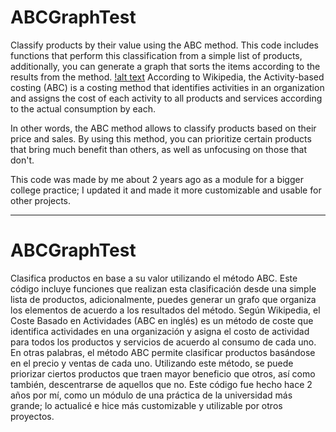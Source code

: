 # ABCGraphTest
Classify products by their value using the ABC method.
This code includes functions that perform this classification from a simple list of products, additionally, you can generate a graph that sorts the items according to the results from the method.
[!alt text](graph.png)
According to Wikipedia, the Activity-based costing (ABC) is a costing method that identifies activities in an organization and assigns the cost of each activity to all products and services according to the actual consumption by each.

In other words, the ABC method allows to classify products based on their price and sales. By using this method, you can prioritize certain products that bring much benefit than others, as well as unfocusing on those that don't.

This code was made by me about 2 years ago as a module for a bigger college practice; I updated it and made it more customizable and usable for other projects.

----------------------------------------------------------------
# ABCGraphTest
Clasifica productos en base a su valor utilizando el método ABC.
Este código incluye funciones que realizan esta clasificación desde una simple lista de productos, adicionalmente, puedes generar un grafo que organiza los elementos de acuerdo a los resultados del método.
Según Wikipedia, el Coste Basado en Actividades (ABC en inglés) es un método de coste que identifica actividades en una organización y asigna el costo de actividad para todos los productos y servicios de acuerdo al consumo de cada uno.
En otras palabras, el método ABC permite clasificar productos basándose en el precio y ventas de cada uno. Utilizando este método, se puede priorizar ciertos productos que traen mayor beneficio que otros, así como también, descentrarse de aquellos que no.
Este código fue hecho hace 2 años por mí, como un módulo de una práctica de la universidad más grande; lo actualicé e hice más customizable y utilizable por otros proyectos.
